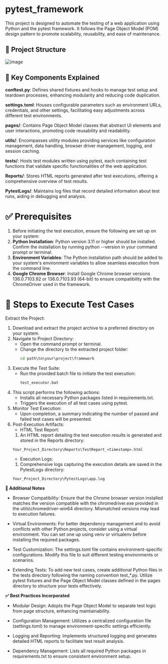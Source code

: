 # pytest_framework

This project is designed to automate the testing of a web application using Python and the pytest framework. It follows the Page Object Model (POM) design pattern to promote scalability, reusability, and ease of maintenance.

## **📁 Project Structure**

![image](https://github.com/user-attachments/assets/d0dbb42a-691b-4845-9d87-f3b4e5dbafa9)

## **🔧 Key Components Explained**
**conftest.py**: Defines shared fixtures and hooks to manage test setup and teardown processes, enhancing modularity and reducing code duplication.

**settings.toml**: Houses configurable parameters such as environment URLs, credentials, and other settings, facilitating easy adjustments across different test environments.

**pages/**: Contains Page Object Model classes that abstract UI elements and user interactions, promoting code reusability and readability.

**utils/**: Encompasses utility modules providing services like configuration management, data handling, browser driver management, logging, and session caching.

**tests/**: Hosts test modules written using pytest, each containing test functions that validate specific functionalities of the web application.

**Reports/**: Stores HTML reports generated after test executions, offering a comprehensive overview of test results.

**PytestLogs/**: Maintains log files that record detailed information about test runs, aiding in debugging and analysis.


# **✅ Prerequisites**
1. Before initiating the test execution, ensure the following are set up on your system:
 1. **Python Installation**: Python version 3.11 or higher should be installed. Confirm the installation by running python --version in your command prompt or terminal.
 2. **Environment Variables**: The Python installation path should be added to your system's environment variables to allow seamless execution from the command line.
 3. **Google Chrome Browser**: Install Google Chrome browser versions 136.0.7103.92 or 136.0.7103.93 (64-bit) to ensure compatibility with the ChromeDriver used in the framework.

# **🚀 Steps to Execute Test Cases**

Extract the Project:

  1. Download and extract the project archive to a preferred directory on your system.
  2. Navigate to Project Directory:
     * Open the command prompt or terminal.
      * Change the directory to the extracted project folder:
        ```cmd
        cd path\to\your\project\framework
        ```
  3. Execute the Test Suite:
     * Run the provided batch file to initiate the test execution:
       ```cmd
       test_executor.bat
       ```
  4. This script performs the following actions:
     * Installs all necessary Python packages listed in requirements.txt.
      * Triggers the execution of all test cases using pytest.
  5. Monitor Test Execution:
     * Upon completion, a summary indicating the number of passed and failed test cases will be presented.
  6. Post-Execution Artifacts:
     * HTML Test Report:
      1. An HTML report detailing the test execution results is generated and stored in the Reports directory:
     ```directory
     Your_Project_Directory\Reports\TestReport_<timestamp>.html
     ```
      * Execution Logs:
       1. Comprehensive logs capturing the execution details are saved in the PytestLogs directory:
      ```directory
      Your_Project_Directory\PytestLogs\app.log
      ```


**📝 Additional Notes**

* Browser Compatibility: Ensure that the Chrome browser version installed matches the version compatible with the chromedriver.exe provided in the utils\chromedriver-win64 directory. Mismatched versions may lead to execution failures.

* Virtual Environments: For better dependency management and to avoid conflicts with other Python projects, consider using a virtual environment. You can set one up using venv or virtualenv before installing the required packages.

* Test Customization: The settings.toml file contains environment-specific configurations. Modify this file to suit different testing environments or scenarios.

* Extending Tests: To add new test cases, create additional Python files in the tests directory following the naming convention test_*.py. Utilize pytest fixtures and the Page Object Model classes defined in the pages directory to structure your tests effectively.



**✅ Best Practices Incorporated**
* Modular Design: Adopts the Page Object Model to separate test logic from page structure, enhancing maintainability.

* Configuration Management: Utilizes a centralized configuration file (settings.toml) to manage environment-specific settings efficiently.

* Logging and Reporting: Implements structured logging and generates detailed HTML reports to facilitate test result analysis.

* Dependency Management: Lists all required Python packages in requirements.txt to ensure consistent environment setup.

